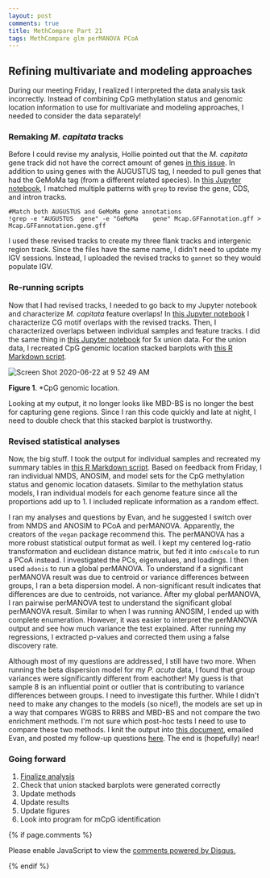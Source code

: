 ```yaml
---
layout: post
comments: true
title: MethCompare Part 21
tags: MethCompare glm perMANOVA PCoA
---
```


## Refining multivariate and modeling approaches

During our meeting Friday, I realized I interpreted the data analysis task incorrectly. Instead of combining CpG methylation status and genomic location information to use for multivariate and modeling approaches, I needed to consider the data separately!

### Remaking *M. capitata* tracks

Before I could revise my analysis, Hollie pointed out that the *M. capitata* gene track did not have the correct amount of genes [in this issue](https://github.com/hputnam/Meth_Compare/issues/75). In addition to using genes with the AUGUSTUS tag, I needed to pull genes that had the GeMoMa tag (from a different related species). In [this Jupyter notebook](https://github.com/hputnam/Meth_Compare/blob/master/scripts/Generating-Genome-Feature-Tracks.ipynb), I matched multiple patterns with `grep` to revise the gene, CDS, and intron tracks.

```
#Match both AUGUSTUS and GeMoMa gene annotations
!grep -e "AUGUSTUS	gene" -e "GeMoMa	gene" Mcap.GFFannotation.gff > Mcap.GFFannotation.gene.gff
```

I used these revised tracks to create my three flank tracks and intergenic region track. Since the files have the same name, I didn't need to update my IGV sessions. Instead, I uploaded the revised tracks to `gannet` so they would populate IGV.

### Re-running scripts

Now that I had revised tracks, I needed to go back to my Jupyter notebook and characterize *M. capitata* feature overlaps! In [this Jupyter notebook](https://github.com/hputnam/Meth_Compare/blob/master/scripts/Characterizing-CpG-Methylation-5x.ipynb) I characterize CG motif overlaps with the revised tracks. Then, I characterized overlaps between individual samples and feature tracks. I did the same thing in [this Jupyter notebook](https://github.com/hputnam/Meth_Compare/blob/master/scripts/Characterizing-CpG-Methylation-5x-Union.ipynb) for 5x union data. For the union data, I recreated CpG genomic location stacked barplots with [this R Markdown script](https://github.com/hputnam/Meth_Compare/blob/master/scripts/Characterizing-CpG-Methylation-5x-Union-Summary-Plots.Rmd).

![Screen Shot 2020-06-22 at 9 52 49 AM](https://user-images.githubusercontent.com/22335838/85314289-234ef200-b46e-11ea-958d-671e84644514.png)

**Figure 1**. *CpG genomic location.

Looking at my output, it no longer looks like MBD-BS is no longer the best for capturing gene regions. Since I ran this code quickly and late at night, I need to double check that this stacked barplot is trustworthy.

### Revised statistical analyses

Now, the big stuff. I took the output for individual samples and recreated my summary tables in [this R Markdown script](https://github.com/hputnam/Meth_Compare/blob/master/scripts/Characterizing-CpG-Methylation.Rmd). Based on feedback from Friday, I ran individual NMDS, ANOSIM, and model sets for the CpG methylation status and genomic location datasets. Similar to the methylation status models, I ran individual models for each genome feature since all the proportions add up to 1. I included replicate information as a random effect.

I ran my analyses and questions by Evan, and he suggested I switch over from NMDS and ANOSIM to PCoA and perMANOVA. Apparently, the creators of the `vegan` package recommend this. The perMANOVA has a more robust statistical output format as well. I kept my centered log-ratio transformation and euclidean distance matrix, but fed it into `cmdscale` to run a PCoA instead. I investigated the PCs, eigenvalues, and loadings. I then used `adonis` to run a global perMANOVA. To understand if a significant perMANOVA result was due to centroid or variance differences between groups, I ran a beta dispersion model. A non-significant result indicates that differences are due to centroids, not variance. After my global perMANOVA, I ran pairwise perMANOVA test to understand the significant global perMANOVA result. Similar to when I was running ANOSIM, I ended up with complete enumeration. However, it was easier to interpret the perMANOVA output and see how much variance the test explained. After running my regressions, I extracted p-values and corrected them using a false discovery rate.

Although most of my questions are addressed, I still have two more. When running the beta dispersion model for my *P. acuta* data, I found that group variances were significantly different from eachother! My guess is that sample 8 is an influential point or outlier that is contributing to variance differences between groups. I need to investigate this further. While I didn't need to make any changes to the models (so nice!), the models are set up in a way that compares WGBS to RRBS and MBD-BS and not compare the two enrichment methods. I'm not sure which post-hoc tests I need to use to compare these two methods. I knit the output into [this document](https://github.com/hputnam/Meth_Compare/blob/master/scripts/Characterizing-CpG-Methylation.md), emailed Evan, and posted my follow-up questions [here](https://github.com/hputnam/Meth_Compare/issues/68). The end is (hopefully) near!

### Going forward

1. [Finalize analysis](https://github.com/hputnam/Meth_Compare/issues/68)
2. Check that union stacked barplots were generated correctly
3. Update methods
4. Update results
5. Update figures
4. Look into program for mCpG identification

{% if page.comments %}

<div id="disqus_thread"></div>
<script>

/**
*  RECOMMENDED CONFIGURATION VARIABLES: EDIT AND UNCOMMENT THE SECTION BELOW TO INSERT DYNAMIC VALUES FROM YOUR PLATFORM OR CMS.
*  LEARN WHY DEFINING THESE VARIABLES IS IMPORTANT: https://disqus.com/admin/universalcode/#configuration-variables*/
/*
var disqus_config = function () {
this.page.url = PAGE_URL;  // Replace PAGE_URL with your page's canonical URL variable
this.page.identifier = PAGE_IDENTIFIER; // Replace PAGE_IDENTIFIER with your page's unique identifier variable
};
*/
(function() { // DON'T EDIT BELOW THIS LINE
var d = document, s = d.createElement('script');
s.src = 'https://the-responsible-grad-student.disqus.com/embed.js';
s.setAttribute('data-timestamp', +new Date());
(d.head || d.body).appendChild(s);
})();
</script>
<noscript>Please enable JavaScript to view the <a href="https://disqus.com/?ref_noscript">comments powered by Disqus.</a></noscript>

{% endif %}

<script id="dsq-count-scr" src="//the-responsible-grad-student.disqus.com/count.js" async></script>
  
